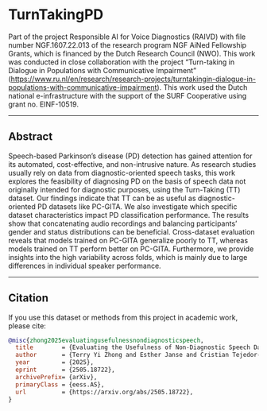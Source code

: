 # TurnTakingPD

Part of the project Responsible AI for Voice Diagnostics (RAIVD) with file number NGF.1607.22.013 of the research program NGF AiNed Fellowship Grants, which is financed by the Dutch Research Council (NWO). This work was conducted in close collaboration with the project “Turn-taking in Dialogue in Populations with Communicative Impairment” (https://www.ru.nl/en/research/research-projects/turntakingin-dialogue-in-populations-with-communicative-impairment). This work used the Dutch national e-infrastructure with the support of the SURF Cooperative using grant no. EINF-10519.

---

## Abstract

Speech-based Parkinson’s disease (PD) detection has gained attention for its automated, cost-effective, and non-intrusive nature. As research studies usually rely on data from diagnostic-oriented speech tasks, this work explores the feasibility of diagnosing PD on the basis of speech data not originally intended for diagnostic purposes, using the Turn-Taking (TT) dataset. Our findings indicate that TT can be as useful as diagnostic-oriented PD datasets like PC-GITA. We also investigate which specific dataset characteristics impact PD classification performance. The results show that concatenating audio recordings and balancing participants’ gender and status distributions can be beneficial. Cross-dataset evaluation reveals that models trained on PC-GITA generalize poorly to TT, whereas models trained on TT perform better on PC-GITA. Furthermore, we provide insights into the high variability across folds, which is mainly due to large differences in individual speaker performance.

---

## Citation

If you use this dataset or methods from this project in academic work, please cite:

```bibtex
@misc{zhong2025evaluatingusefulnessnondiagnosticspeech,
  title        = {Evaluating the Usefulness of Non-Diagnostic Speech Data for Developing Parkinson's Disease Classifiers},
  author       = {Terry Yi Zhong and Esther Janse and Cristian Tejedor-Garcia and Louis ten Bosch and Martha Larson},
  year         = {2025},
  eprint       = {2505.18722},
  archivePrefix= {arXiv},
  primaryClass = {eess.AS},
  url          = {https://arxiv.org/abs/2505.18722},
}
